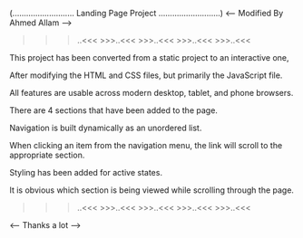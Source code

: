 

(........................... Landing Page Project ...........................)  <-- Modified By Ahmed Allam -->

>>>..<<<              >>>..<<<              >>>..<<<              >>>..<<<              >>>..<<<  
          

This project has been converted from a static project to an interactive one,

After modifying the HTML and CSS files, but primarily the JavaScript file.

All features are usable across modern desktop, tablet, and phone browsers.

There are 4 sections that have been added to the page.

Navigation is built dynamically as an unordered list.

When clicking an item from the navigation menu, the link will scroll to the appropriate section.

Styling has been added for active states.

It is obvious which section is being viewed while scrolling through the page.

>>>..<<<              >>>..<<<              >>>..<<<              >>>..<<<              >>>..<<<

<-- Thanks a lot -->






